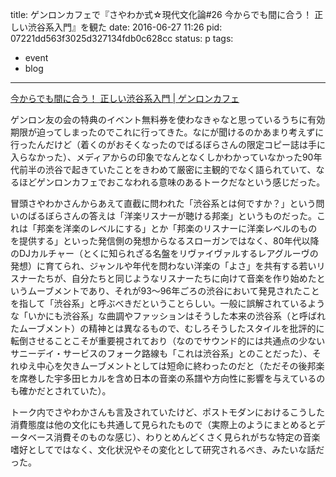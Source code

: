 title: ゲンロンカフェで『さやわか式☆現代文化論#26 今からでも間に合う！ 正しい渋谷系入門』を観た
date: 2016-06-27 11:26
pid: 07221dd563f3025d327134fdb0c628cc
status: p
tags:
- event
- blog
---

[今からでも間に合う！ 正しい渋谷系入門 | ゲンロンカフェ][1]

ゲンロン友の会の特典のイベント無料券を使わなきゃなと思っているうちに有効期限が迫ってしまったのでこれに行ってきた。なにが聞けるのかあまり考えずに行ったんだけど（着くのがおそくなったのでばるぼらさんの限定コピー誌は手に入らなかった）、メディアからの印象でなんとなくしかわかっていなかった90年代前半の渋谷で起きていたことをきわめて厳密に主観的でなく語られていて、なるほどゲンロンカフェでおこなわれる意味のあるトークだなという感じだった。

冒頭さやわかさんからあえて直截に問われた「渋谷系とは何ですか？」という問いのばるぼらさんの答えは「洋楽リスナーが聴ける邦楽」というものだった。これは「邦楽を洋楽のレベルにする」とか「邦楽のリスナーに洋楽レベルのものを提供する」といった発信側の発想からなるスローガンではなく、80年代以降のDJカルチャー（とくに知られざる名盤をリヴァイヴァルするレアグルーヴの発想）に育てられ、ジャンルや年代を問わない洋楽の「よさ」を共有する若いリスナーたちが、自分たちと同じようなリスナーたちに向けて音楽を作り始めたというムーブメントであり、それが93〜96年ごろの渋谷において発見されたことを指して「渋谷系」と呼ぶべきだということらしい。一般に誤解されているような「いかにも渋谷系」な曲調やファッションはそうした本来の渋谷系（と呼ばれたムーブメント）の精神とは異なるもので、むしろそうしたスタイルを批評的に転倒させることこそが重要視されており（なのでサウンド的には共通点の少ないサニーデイ・サービスのフォーク路線も「これは渋谷系」とのことだった）、それゆえ中心を欠きムーブメントとしては短命に終わったのだと（ただその後邦楽を席巻した宇多田ヒカルを含め日本の音楽の系譜や方向性に影響を与えているのも確かだとされていた）。

トーク内でさやわかさんも言及されていたけど、ポストモダンにおけるこうした消費態度は他の文化にも共通して見られたもので（実際上のようにまとめるとデータベース消費そのものな感じ）、わりとめんどくさく見られがちな特定の音楽嗜好としてではなく、文化状況やその変化として研究されるべき、みたいな話だった。

[1]:	http://genron-cafe.jp/event/20160623/